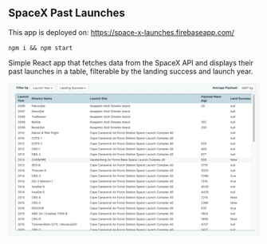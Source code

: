 ## SpaceX Past Launches

This app is deployed on: https://space-x-launches.firebaseapp.com/

```
npm i && npm start
```

Simple React app that fetches data from the SpaceX API and displays their past launches in a table, filterable by the landing success and launch year.

![Screenshot](./docs/screenshot.png)
